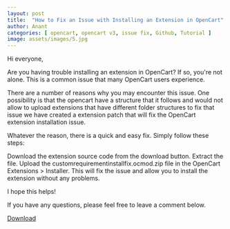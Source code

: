 ```yaml
---
layout: post
title:  "How to Fix an Issue with Installing an Extension in OpenCart"
author: Anant
categories: [ opencart, opencart v3, issue fix, Github, Tutorial ]
image: assets/images/5.jpg
---
```


Hi everyone,

Are you having trouble installing an extension in OpenCart? If so, you're not alone. This is a common issue that many OpenCart users experience.

There are a number of reasons why you may encounter this issue. One possibility is that the opencart have a structure that it follows and would not allow to upload extensions that have different folder structures to fix that issue we have created a extension patch that will fix the OpenCart extension installation issue.

Whatever the reason, there is a quick and easy fix. Simply follow these steps:

Download the extension source code from the download button.
Extract the file.
Upload the customrequirementinstallfix.ocmod.zip file in the OpenCart Extensions > Installer.
This will fix the issue and allow you to install the extension without any problems.

I hope this helps!

If you have any questions, please feel free to leave a comment below.

<a href="https://github.com/ECodeeshop/oc-extension-installation-fix/archive/refs/tags/v1.0.0.zip" class="btn btn-dark text-white px-5 btn-lg" download>Download</a>
